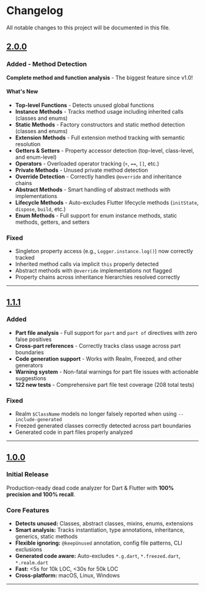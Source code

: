 # Changelog

All notable changes to this project will be documented in this file.

## [2.0.0]

### Added - Method Detection

**Complete method and function analysis** - The biggest feature since v1.0!

#### What's New

- **Top-level Functions** - Detects unused global functions
- **Instance Methods** - Tracks method usage including inherited calls (classes and enums)
- **Static Methods** - Factory constructors and static method detection (classes and enums)
- **Extension Methods** - Full extension method tracking with semantic resolution
- **Getters & Setters** - Property accessor detection (top-level, class-level, and enum-level)
- **Operators** - Overloaded operator tracking (`+`, `==`, `[]`, etc.)
- **Private Methods** - Unused private method detection
- **Override Detection** - Correctly handles `@override` and inheritance chains
- **Abstract Methods** - Smart handling of abstract methods with implementations
- **Lifecycle Methods** - Auto-excludes Flutter lifecycle methods (`initState`, `dispose`, `build`, etc.)
- **Enum Methods** - Full support for enum instance methods, static methods, getters, and setters

### Fixed

- Singleton property access (e.g., `Logger.instance.log()`) now correctly tracked
- Inherited method calls via implicit `this` properly detected
- Abstract methods with `@override` implementations not flagged
- Property chains across inheritance hierarchies resolved correctly

---

## [1.1.1]

### Added

- **Part file analysis** - Full support for `part` and `part of` directives with zero false positives
- **Cross-part references** - Correctly tracks class usage across part boundaries
- **Code generation support** - Works with Realm, Freezed, and other generators
- **Warning system** - Non-fatal warnings for part file issues with actionable suggestions
- **122 new tests** - Comprehensive part file test coverage (208 total tests)

### Fixed

- Realm `$ClassName` models no longer falsely reported when using `--include-generated`
- Freezed generated classes correctly detected across part boundaries
- Generated code in part files properly analyzed

---

## [1.0.0]

### Initial Release

Production-ready dead code analyzer for Dart & Flutter with **100% precision and 100% recall**.

### Core Features

- **Detects unused:** Classes, abstract classes, mixins, enums, extensions
- **Smart analysis:** Tracks instantiation, type annotations, inheritance, generics, static methods
- **Flexible ignoring:** `@keepUnused` annotation, config file patterns, CLI exclusions
- **Generated code aware:** Auto-excludes `*.g.dart`, `*.freezed.dart`, `*.realm.dart`
- **Fast:** <5s for 10k LOC, <30s for 50k LOC
- **Cross-platform:** macOS, Linux, Windows

---

[2.0.0]: https://github.com/furkanvatandas/flutter_prunekit/releases/tag/v2.0.0
[1.1.1]: https://github.com/furkanvatandas/flutter_prunekit/releases/tag/v1.1.1
[1.0.0]: https://github.com/furkanvatandas/flutter_prunekit/releases/tag/v1.0.0
